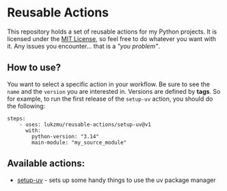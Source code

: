 # Reusable Actions

This repository holds a set of reusable actions for my Python projects. It is licensed under the [MIT License](LICENSE), so feel free to do whatever you want with it. Any issues you encounter... that is a *"you problem"*.

## How to use?

You want to select a specific action in your workflow. Be sure to see the `name` and the `version` you are interested in. Versions are defined by **tags**. So for example, to run the first release of the `setup-uv` action, you should do the following:

```
steps:
    - uses: lukzmu/reusable-actions/setup-uv@v1
      with:
        python-version: "3.14"
        main-module: "my_source_module"
```

## Available actions:

- [setup-uv](setup-uv) - sets up some handy things to use the uv package manager
